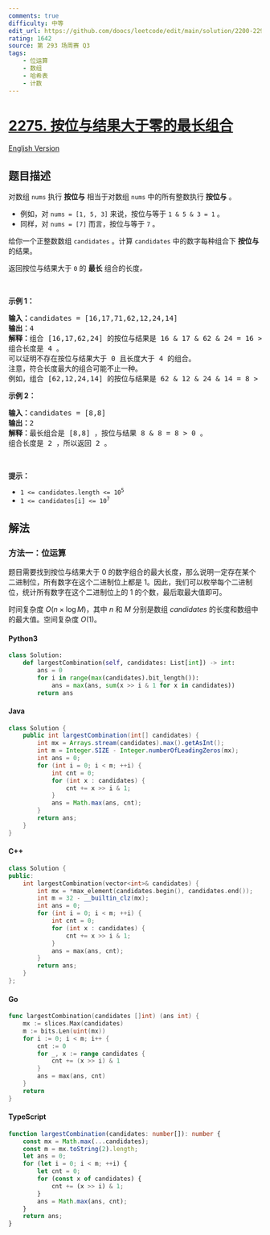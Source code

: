 ```yaml
---
comments: true
difficulty: 中等
edit_url: https://github.com/doocs/leetcode/edit/main/solution/2200-2299/2275.Largest%20Combination%20With%20Bitwise%20AND%20Greater%20Than%20Zero/README.md
rating: 1642
source: 第 293 场周赛 Q3
tags:
    - 位运算
    - 数组
    - 哈希表
    - 计数
---
```


<!-- problem:start -->

# [2275. 按位与结果大于零的最长组合](https://leetcode.cn/problems/largest-combination-with-bitwise-and-greater-than-zero)

[English Version](/solution/2200-2299/2275.Largest%20Combination%20With%20Bitwise%20AND%20Greater%20Than%20Zero/README_EN.md)

## 题目描述

<!-- description:start -->

<p>对数组&nbsp;<code>nums</code> 执行 <strong>按位与</strong> 相当于对数组&nbsp;<code>nums</code> 中的所有整数执行 <strong>按位与</strong> 。</p>

<ul>
	<li>例如，对 <code>nums = [1, 5, 3]</code> 来说，按位与等于 <code>1 &amp; 5 &amp; 3 = 1</code> 。</li>
	<li>同样，对 <code>nums = [7]</code> 而言，按位与等于 <code>7</code> 。</li>
</ul>

<p>给你一个正整数数组 <code>candidates</code> 。计算 <code>candidates</code> 中的数字每种组合下 <strong>按位与</strong> 的结果。</p>

<p>返回按位与结果大于 <code>0</code> 的 <strong>最长</strong> 组合的长度<em>。</em></p>

<p>&nbsp;</p>

<p><strong>示例 1：</strong></p>

<pre>
<strong>输入：</strong>candidates = [16,17,71,62,12,24,14]
<strong>输出：</strong>4
<strong>解释：</strong>组合 [16,17,62,24] 的按位与结果是 16 &amp; 17 &amp; 62 &amp; 24 = 16 &gt; 0 。
组合长度是 4 。
可以证明不存在按位与结果大于 0 且长度大于 4 的组合。
注意，符合长度最大的组合可能不止一种。
例如，组合 [62,12,24,14] 的按位与结果是 62 &amp; 12 &amp; 24 &amp; 14 = 8 &gt; 0 。
</pre>

<p><strong>示例 2：</strong></p>

<pre>
<strong>输入：</strong>candidates = [8,8]
<strong>输出：</strong>2
<strong>解释：</strong>最长组合是 [8,8] ，按位与结果 8 &amp; 8 = 8 &gt; 0 。
组合长度是 2 ，所以返回 2 。
</pre>

<p>&nbsp;</p>

<p><strong>提示：</strong></p>

<ul>
	<li><code>1 &lt;= candidates.length &lt;= 10<sup>5</sup></code></li>
	<li><code>1 &lt;= candidates[i] &lt;= 10<sup>7</sup></code></li>
</ul>

<!-- description:end -->

## 解法

<!-- solution:start -->

### 方法一：位运算

题目需要找到按位与结果大于 $0$ 的数字组合的最大长度，那么说明一定存在某个二进制位，所有数字在这个二进制位上都是 $1$。因此，我们可以枚举每个二进制位，统计所有数字在这个二进制位上的 $1$ 的个数，最后取最大值即可。

时间复杂度 $O(n \times \log M)$，其中 $n$ 和 $M$ 分别是数组 $\textit{candidates}$ 的长度和数组中的最大值。空间复杂度 $O(1)$。

<!-- tabs:start -->

#### Python3

```python
class Solution:
    def largestCombination(self, candidates: List[int]) -> int:
        ans = 0
        for i in range(max(candidates).bit_length()):
            ans = max(ans, sum(x >> i & 1 for x in candidates))
        return ans
```

#### Java

```java
class Solution {
    public int largestCombination(int[] candidates) {
        int mx = Arrays.stream(candidates).max().getAsInt();
        int m = Integer.SIZE - Integer.numberOfLeadingZeros(mx);
        int ans = 0;
        for (int i = 0; i < m; ++i) {
            int cnt = 0;
            for (int x : candidates) {
                cnt += x >> i & 1;
            }
            ans = Math.max(ans, cnt);
        }
        return ans;
    }
}
```

#### C++

```cpp
class Solution {
public:
    int largestCombination(vector<int>& candidates) {
        int mx = *max_element(candidates.begin(), candidates.end());
        int m = 32 - __builtin_clz(mx);
        int ans = 0;
        for (int i = 0; i < m; ++i) {
            int cnt = 0;
            for (int x : candidates) {
                cnt += x >> i & 1;
            }
            ans = max(ans, cnt);
        }
        return ans;
    }
};
```

#### Go

```go
func largestCombination(candidates []int) (ans int) {
	mx := slices.Max(candidates)
	m := bits.Len(uint(mx))
	for i := 0; i < m; i++ {
		cnt := 0
		for _, x := range candidates {
			cnt += (x >> i) & 1
		}
		ans = max(ans, cnt)
	}
	return
}
```

#### TypeScript

```ts
function largestCombination(candidates: number[]): number {
    const mx = Math.max(...candidates);
    const m = mx.toString(2).length;
    let ans = 0;
    for (let i = 0; i < m; ++i) {
        let cnt = 0;
        for (const x of candidates) {
            cnt += (x >> i) & 1;
        }
        ans = Math.max(ans, cnt);
    }
    return ans;
}
```

<!-- tabs:end -->

<!-- solution:end -->

<!-- problem:end -->
